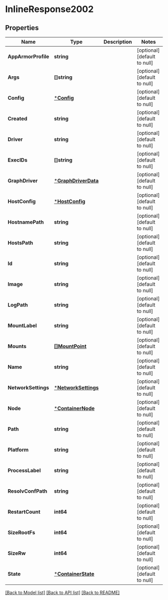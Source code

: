 # InlineResponse2002

## Properties
Name | Type | Description | Notes
------------ | ------------- | ------------- | -------------
**AppArmorProfile** | **string** |  | [optional] [default to null]
**Args** | **[]string** |  | [optional] [default to null]
**Config** | [***Config**](Config.md) |  | [optional] [default to null]
**Created** | **string** |  | [optional] [default to null]
**Driver** | **string** |  | [optional] [default to null]
**ExecIDs** | **[]string** |  | [optional] [default to null]
**GraphDriver** | [***GraphDriverData**](GraphDriverData.md) |  | [optional] [default to null]
**HostConfig** | [***HostConfig**](HostConfig.md) |  | [optional] [default to null]
**HostnamePath** | **string** |  | [optional] [default to null]
**HostsPath** | **string** |  | [optional] [default to null]
**Id** | **string** |  | [optional] [default to null]
**Image** | **string** |  | [optional] [default to null]
**LogPath** | **string** |  | [optional] [default to null]
**MountLabel** | **string** |  | [optional] [default to null]
**Mounts** | [**[]MountPoint**](MountPoint.md) |  | [optional] [default to null]
**Name** | **string** |  | [optional] [default to null]
**NetworkSettings** | [***NetworkSettings**](NetworkSettings.md) |  | [optional] [default to null]
**Node** | [***ContainerNode**](ContainerNode.md) |  | [optional] [default to null]
**Path** | **string** |  | [optional] [default to null]
**Platform** | **string** |  | [optional] [default to null]
**ProcessLabel** | **string** |  | [optional] [default to null]
**ResolvConfPath** | **string** |  | [optional] [default to null]
**RestartCount** | **int64** |  | [optional] [default to null]
**SizeRootFs** | **int64** |  | [optional] [default to null]
**SizeRw** | **int64** |  | [optional] [default to null]
**State** | [***ContainerState**](ContainerState.md) |  | [optional] [default to null]

[[Back to Model list]](../README.md#documentation-for-models) [[Back to API list]](../README.md#documentation-for-api-endpoints) [[Back to README]](../README.md)

